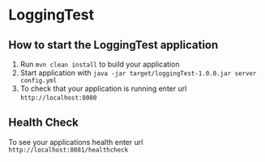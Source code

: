 # LoggingTest

How to start the LoggingTest application
---

1. Run `mvn clean install` to build your application
1. Start application with `java -jar target/loggingTest-1.0.0.jar server config.yml`
1. To check that your application is running enter url `http://localhost:8080`

Health Check
---

To see your applications health enter url `http://localhost:8081/healthcheck`
